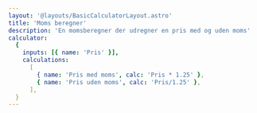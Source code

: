 ```yaml
---
layout: '@layouts/BasicCalculatorLayout.astro'
title: 'Moms beregner'
description: 'En momsberegner der udregner en pris med og uden moms'
calculator:
  {
    inputs: [{ name: 'Pris' }],
    calculations:
      [
        { name: 'Pris med moms', calc: 'Pris * 1.25' },
        { name: 'Pris uden moms', calc: 'Pris/1.25' },
      ],
  }
---
```

